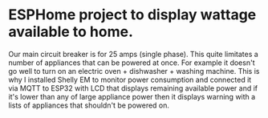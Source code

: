 # ESPHome project to display wattage available to home.

Our main circuit breaker is for 25 amps (single phase). This quite limitates a number of appliances that can be powered at once. 
For example it doesn't go well to turn on an electric oven + dishwasher + washing machine. This is why I installed Shelly EM to monitor power consumption and connected it via MQTT to ESP32 with LCD that displays remaining available power and if it's lower than any of large appliance power then it displays warning with a lists of appliances that shouldn't be powered on.
